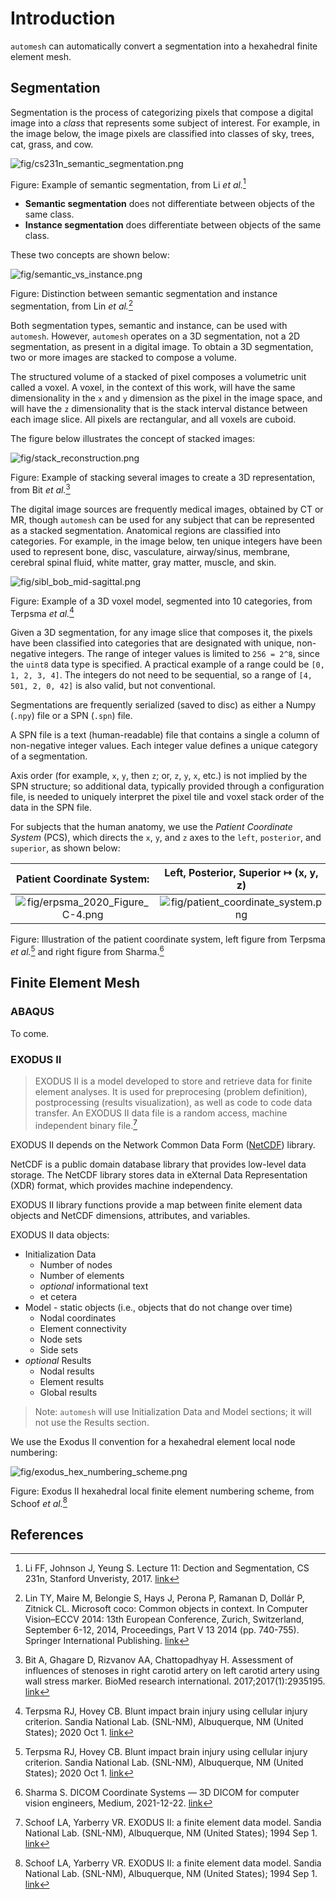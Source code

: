 # Introduction

`automesh` can automatically convert a segmentation into a hexahedral finite element mesh.

## Segmentation

Segmentation is the process of categorizing pixels that compose a digital image
into a *class* that represents some subject of interest.  For example, in the
image below, the image pixels are classified into classes of sky, trees, cat,
grass, and cow.

![fig/cs231n_semantic_segmentation.png](fig/cs231n_semantic_segmentation.png)

Figure: Example of semantic segmentation, from Li *et al.*[^Li_2017]

* **Semantic segmentation** does not differentiate between objects of the same class.
* **Instance segmentation** does differentiate between objects of the same class.

These two concepts are shown below:

![fig/semantic_vs_instance.png](fig/semantic_vs_instance.png)

Figure: Distinction between semantic segmentation and instance segmentation, from Lin *et al.*[^Lin_2014]

Both segmentation types, semantic and instance, can be used with `automesh`.  However, `automesh` operates on a 3D segmentation, not a 2D segmentation, as present in a digital image.  To obtain a 3D segmentation, two or more images are stacked to compose a volume.

The structured volume of a stacked of pixel composes a volumetric unit called a voxel.  A voxel, in the context of this work, will have the same dimensionality in the `x` and `y` dimension as the pixel in the image space, and will have the `z` dimensionality that is the stack interval distance between each image slice.  All pixels are rectangular, and all voxels are cuboid.

The figure below illustrates the concept of stacked images:

![fig/stack_reconstruction.png](fig/stack_reconstruction.png)

Figure: Example of stacking several images to create a 3D representation, from Bit *et al.*[^Bit_2017]

The digital image sources are frequently medical images, obtained by CT or MR, though `automesh` can be used for any subject that can be represented as a stacked segmentation.  Anatomical regions are classified into categories.  For example, in the image below, ten unique integers have been used to represent
bone, disc, vasculature, airway/sinus, membrane, cerebral spinal fluid, white matter, gray matter, muscle, and skin.

![fig/sibl_bob_mid-sagittal.png](fig/sibl_bob_mid-sagittal.png)

Figure: Example of a 3D voxel model, segmented into 10 categories, from Terpsma *et al.*[^Terpsma_2020]

Given a 3D segmentation, for any image slice that composes it, the pixels have been classified
into categories that are designated with unique, non-negative integers.
The range of integer values is limited to `256 = 2^8`, since the `uint8` data type is specified.
A practical example of a range could be `[0, 1, 2, 3, 4]`.  The integers do not need to be sequential,
so a range of `[4, 501, 2, 0, 42]` is also valid, but not conventional.

Segmentations are frequently serialized (saved to disc) as either a Numpy (`.npy`) file
or a SPN (`.spn`) file.

A SPN file is a text (human-readable) file that contains a single a
column of non-negative integer values.  Each integer value defines a
unique category of a segmentation.

Axis order (for example,
`x`, `y`, then `z`; or, `z`, `y`, `x`, etc.) is not implied by the SPN structure;
so additional data, typically provided through a configuration file, is
needed to uniquely interpret the pixel tile and voxel stack order
of the data in the SPN file.

For subjects that the human anatomy, we use the *Patient Coordinate System* (PCS), which directs the
`x`, `y`, and `z` axes to the `left`, `posterior`, and `superior`, as shown below:

| Patient Coordinate System: | Left, Posterior, Superior $\mapsto$ (x, y, z)
| :--: | :--:
| ![fig/erpsma_2020_Figure_C-4.png](fig/Terpsma_2020_Figure_C-4.png) | ![fig/patient_coordinate_system.png](fig/patient_coordinate_system.png)

Figure: Illustration of the patient coordinate system, left figure from Terpsma *et al.*[^Terpsma_2020] and right figure from Sharma.[^Sharma_2021]

## Finite Element Mesh

### ABAQUS

To come.

### EXODUS II

> EXODUS II is a model developed to store and retrieve data for finite element analyses.  It is used for preprocesing (problem definition), postprocessing (results visualization), as well as code to code data transfer.  An EXODUS II data file is a random access, machine independent binary file.[^Schoof_1994]

EXODUS II depends on the Network Common Data Form ([NetCDF](https://www.unidata.ucar.edu/software/netcdf/)) library.

NetCDF is a public domain database library that provides low-level data storage.  The NetCDF library stores data in eXternal Data Representation (XDR) format, which provides machine independency.

EXODUS II library functions provide a map between finite element data objects and NetCDF dimensions, attributes, and variables.

EXODUS II data objects:

* Initialization Data
  * Number of nodes
  * Number of elements
  * *optional* informational text
  * et cetera
* Model - static objects (i.e., objects that do not change over time)
  * Nodal coordinates
  * Element connectivity
  * Node sets
  * Side sets
* *optional* Results
  * Nodal results
  * Element results
  * Global results

> Note: `automesh` will use Initialization Data and Model sections; it will not use the Results section.

We use the Exodus II convention for a hexahedral element
local node numbering:

![fig/exodus_hex_numbering_scheme.png](fig/exodus_hex_numbering_scheme.png)

Figure: Exodus II hexahedral local finite element numbering scheme, from Schoof *et al.*[^Schoof_1994]

## References

[^Li_2017]: Li FF, Johnson J, Yeung S.  Lecture 11: Dection and Segmentation, CS 231n, Stanford Unveristy, 2017.  [link](https://cs231n.stanford.edu/slides/2017/cs231n_2017_lecture11.pdf)

[^Lin_2014]: Lin TY, Maire M, Belongie S, Hays J, Perona P, Ramanan D, Dollár P, Zitnick CL. Microsoft coco: Common objects in context. In Computer Vision–ECCV 2014: 13th European Conference, Zurich, Switzerland, September 6-12, 2014, Proceedings, Part V 13 2014 (pp. 740-755). Springer International Publishing. [link](https://arxiv.org/pdf/1405.0312v3)

[^Bit_2017]: Bit A, Ghagare D, Rizvanov AA, Chattopadhyay H. Assessment of influences of stenoses in right carotid artery on left carotid artery using wall stress marker. BioMed research international. 2017;2017(1):2935195. [link](https://onlinelibrary.wiley.com/doi/pdf/10.1155/2017/2935195)

[^Terpsma_2020]: Terpsma RJ, Hovey CB. Blunt impact brain injury using cellular injury criterion. Sandia National Lab. (SNL-NM), Albuquerque, NM (United States); 2020 Oct 1. [link](https://www.osti.gov/servlets/purl/1716577)

[^Sharma_2021]: Sharma S. DICOM Coordinate Systems — 3D DICOM for computer vision engineers, Medium, 2021-12-22. [link](https://medium.com/redbrick-ai/dicom-coordinate-systems-3d-dicom-for-computer-vision-engineers-pt-1-61341d87485f)

[^Schoof_1994]: Schoof LA, Yarberry VR. EXODUS II: a finite element data model. Sandia National Lab. (SNL-NM), Albuquerque, NM (United States); 1994 Sep 1. [link](https://www.osti.gov/biblio/10102115)

